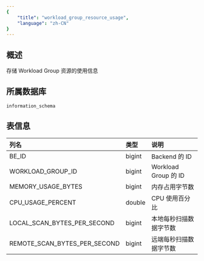 ```yaml
---
{
    "title": "workload_group_resource_usage",
    "language": "zh-CN"
}
---
```


## 概述

存储 Workload Group 资源的使用信息

## 所属数据库


`information_schema`


## 表信息

| 列名                         | 类型   | 说明                   |
| :--------------------------- | :----- | :--------------------- |
| BE_ID                        | bigint | Backend 的 ID          |
| WORKLOAD_GROUP_ID            | bigint | Workload Group 的 ID   |
| MEMORY_USAGE_BYTES           | bigint | 内存占用字节数         |
| CPU_USAGE_PERCENT            | double | CPU 使用百分比         |
| LOCAL_SCAN_BYTES_PER_SECOND  | bigint | 本地每秒扫描数据字节数 |
| REMOTE_SCAN_BYTES_PER_SECOND | bigint | 远端每秒扫描数据字节数 |